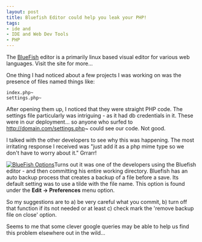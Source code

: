 ```yaml
---
layout: post
title: Bluefish Editor could help you leak your PHP!
tags:
- ide and
- IDE and Web Dev Tools
- PHP
---
```


The [BlueFish](http://bluefish.openoffice.nl/index.html) editor is a primarily linux based visual editor for various web languages.  Visit the site for more...

One thing I had noticed about a few projects I was working on was the presence of files named things like:

    index.php~
    settings.php~

After opening them up, I noticed that they were straight PHP code.  The settings file particularly was intriguing - as it had db credentials in it.  These were in our deployment... so anyone who surfed to http://domain.com/settings.php~ could see our code.  Not good.

I talked with the other developers to see why this was happening.  The most irritating response I received was "just add it as a php mime type so we don't have to worry about it."  Grrarr!

[![BlueFish Options](http://aaronsaray.com/blog/wp-content/uploads/2009/10/Untitled-300x208.jpg)](http://aaronsaray.com/blog/wp-content/uploads/2009/10/Untitled.jpg)Turns out it was one of the developers using the Bluefish editor - and then committing his entire working directory.  Bluefish has an auto backup process that creates a backup of a file before a save.  Its default setting was to use a tilde with the file name.  This option is found under the **Edit -> Preferences** menu option.

So my suggestions are to a) be very careful what you commit, b) turn off that function if its not needed or at least c) check mark the 'remove backup file on close' option.

Seems to me that some clever google queries may be able to help us find this problem elsewhere out in the wild...
